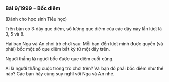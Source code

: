 ### Bài 9/1999 - Bốc diêm 

(Dành cho học sinh Tiểu học)

Trên bàn có 3 dãy que diêm, số lượng que diêm của các dãy này lần lượt là 3, 5 và 8. 

Hai bạn Nga và An chơi trò chơi sau: Mỗi bạn đến lượt mình được quyền (và phải) bốc  một số que diêm bất kỳ từ một dãy trên. 

Người thắng là người bốc được que diêm cuối cùng.

Ai là người thắng cuộc trong trò chơi trên? Và bạn đó phải bốc diêm như thế nào? Các bạn hãy cùng suy nghĩ với Nga và An nhé.
